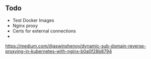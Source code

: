 ## Todo 

* Test Docker Images
* Nginx proxy
* Certs for external connections
* 


https://medium.com/@aswinshenoy/dynamic-sub-domain-reverse-proxying-in-kubernetes-with-nginx-b0a0f28b8794
